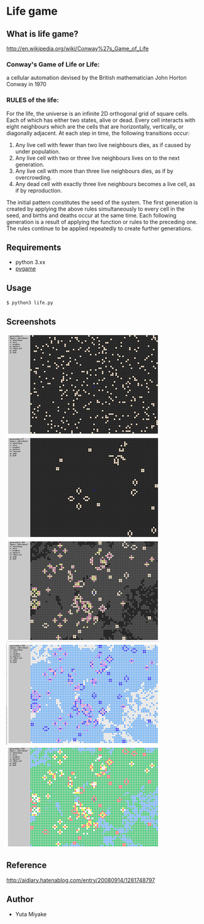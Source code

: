 # Life game

## What is life game?
http://en.wikipedia.org/wiki/Conway%27s_Game_of_Life

### Conway's Game of Life or Life: 
a cellular automation devised by the British 
mathematician John Horton Conway in 1970

### RULES of the life:
For the life, the universe is an infinite 2D orthogonal grid of square cells.
Each of which has either two states, alive or dead. Every cell interacts with
eight neighbours which are the cells that are horizontally, vertically, or 
diagonally adjacent. At each step in time, 
the following transitions occur:

1. Any live cell with fewer than two live neighbours dies, as if caused by under population.
2. Any live cell with two or three live neighbours lives on to the next generation. 
3. Any live cell with more than three live neighbours dies, as if by overcrowding.
4. Any dead cell with exactly three live neighbours becomes a live cell, as if by reproduction.

The initial pattern constitutes the seed of the system. The first generation is 
created by applying the above rules simultaneously to every cell in the 
seed, and births and deaths occur at the same time. Each following generation is 
a result of applying the function or rules to the preceding one. The rules 
continue to be applied repeatedly to create further generations.

## Requirements
* python 3.xx
* [pygame](http://www.pygame.org/download.shtml)

## Usage
```bash
$ python3 life.py
```

## Screenshots
![Alt initial cells](/screenshots/screenshot1.png?raw=true "initial cells")
![Alt starts](/screenshots/screenshot2.png?raw=true "starts")
![Alt pattern1](/screenshots/screenshot3.png?raw=true "pattern1")
![Alt pattern2](/screenshots/screenshot4.png?raw=true "pattern2")
![Alt pattern3](/screenshots/screenshot5.png?raw=true "pattern3")

## Reference
http://aidiary.hatenablog.com/entry/20080914/1281748797

## Author
* Yuta Miyake